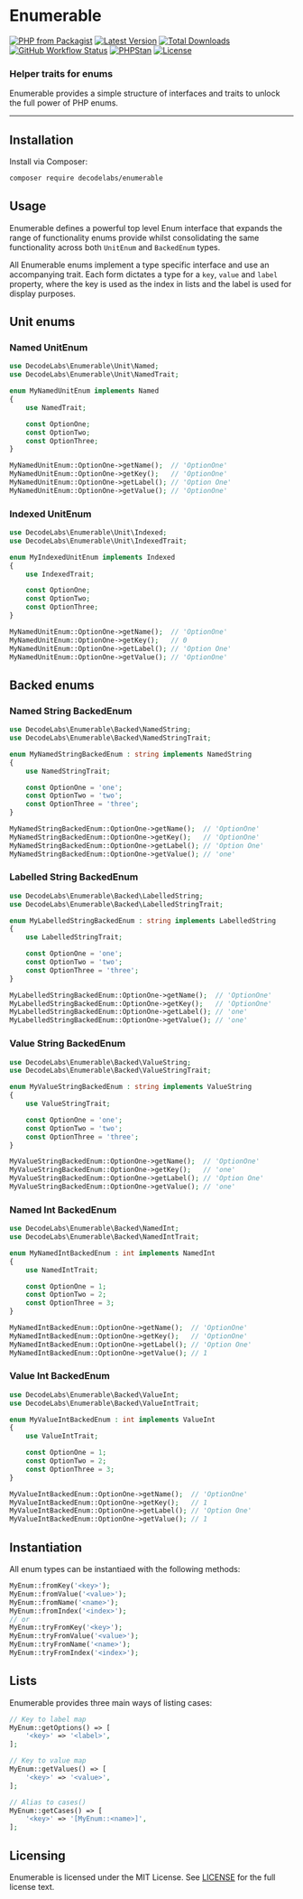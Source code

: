 # Enumerable

[![PHP from Packagist](https://img.shields.io/packagist/php-v/decodelabs/enumerable?style=flat)](https://packagist.org/packages/decodelabs/enumerable)
[![Latest Version](https://img.shields.io/packagist/v/decodelabs/enumerable.svg?style=flat)](https://packagist.org/packages/decodelabs/enumerable)
[![Total Downloads](https://img.shields.io/packagist/dt/decodelabs/enumerable.svg?style=flat)](https://packagist.org/packages/decodelabs/enumerable)
[![GitHub Workflow Status](https://img.shields.io/github/actions/workflow/status/decodelabs/enumerable/integrate.yml?branch=develop)](https://github.com/decodelabs/enumerable/actions/workflows/integrate.yml)
[![PHPStan](https://img.shields.io/badge/PHPStan-enabled-44CC11.svg?longCache=true&style=flat)](https://github.com/phpstan/phpstan)
[![License](https://img.shields.io/packagist/l/decodelabs/enumerable?style=flat)](https://packagist.org/packages/decodelabs/enumerable)

### Helper traits for enums

Enumerable provides a simple structure of interfaces and traits to unlock the full power of PHP enums.

---

## Installation

Install via Composer:

```bash
composer require decodelabs/enumerable
```

## Usage

Enumerable defines a powerful top level Enum interface that expands the range of functionality enums provide whilst consolidating the same functionality across both <code>UnitEnum</code> and <code>BackedEnum</code> types.

All Enumerable enums implement a type specific interface and use an accompanying trait. Each form dictates a type for a <code>key</code>, <code>value</code> and <code>label</code> property, where the key is used as the index in lists and the label is used for display purposes.


## Unit enums

### Named UnitEnum

```php
use DecodeLabs\Enumerable\Unit\Named;
use DecodeLabs\Enumerable\Unit\NamedTrait;

enum MyNamedUnitEnum implements Named
{
    use NamedTrait;

    const OptionOne;
    const OptionTwo;
    const OptionThree;
}

MyNamedUnitEnum::OptionOne->getName();  // 'OptionOne'
MyNamedUnitEnum::OptionOne->getKey();   // 'OptionOne'
MyNamedUnitEnum::OptionOne->getLabel(); // 'Option One'
MyNamedUnitEnum::OptionOne->getValue(); // 'OptionOne'
```

### Indexed UnitEnum

```php
use DecodeLabs\Enumerable\Unit\Indexed;
use DecodeLabs\Enumerable\Unit\IndexedTrait;

enum MyIndexedUnitEnum implements Indexed
{
    use IndexedTrait;

    const OptionOne;
    const OptionTwo;
    const OptionThree;
}

MyNamedUnitEnum::OptionOne->getName();  // 'OptionOne'
MyNamedUnitEnum::OptionOne->getKey();   // 0
MyNamedUnitEnum::OptionOne->getLabel(); // 'Option One'
MyNamedUnitEnum::OptionOne->getValue(); // 'OptionOne'
```

## Backed enums

### Named String BackedEnum

```php
use DecodeLabs\Enumerable\Backed\NamedString;
use DecodeLabs\Enumerable\Backed\NamedStringTrait;

enum MyNamedStringBackedEnum : string implements NamedString
{
    use NamedStringTrait;

    const OptionOne = 'one';
    const OptionTwo = 'two';
    const OptionThree = 'three';
}

MyNamedStringBackedEnum::OptionOne->getName();  // 'OptionOne'
MyNamedStringBackedEnum::OptionOne->getKey();   // 'OptionOne'
MyNamedStringBackedEnum::OptionOne->getLabel(); // 'Option One'
MyNamedStringBackedEnum::OptionOne->getValue(); // 'one'
```

### Labelled String BackedEnum

```php
use DecodeLabs\Enumerable\Backed\LabelledString;
use DecodeLabs\Enumerable\Backed\LabelledStringTrait;

enum MyLabelledStringBackedEnum : string implements LabelledString
{
    use LabelledStringTrait;

    const OptionOne = 'one';
    const OptionTwo = 'two';
    const OptionThree = 'three';
}

MyLabelledStringBackedEnum::OptionOne->getName();  // 'OptionOne'
MyLabelledStringBackedEnum::OptionOne->getKey();   // 'OptionOne'
MyLabelledStringBackedEnum::OptionOne->getLabel(); // 'one'
MyLabelledStringBackedEnum::OptionOne->getValue(); // 'one'
```

### Value String BackedEnum

```php
use DecodeLabs\Enumerable\Backed\ValueString;
use DecodeLabs\Enumerable\Backed\ValueStringTrait;

enum MyValueStringBackedEnum : string implements ValueString
{
    use ValueStringTrait;

    const OptionOne = 'one';
    const OptionTwo = 'two';
    const OptionThree = 'three';
}

MyValueStringBackedEnum::OptionOne->getName();  // 'OptionOne'
MyValueStringBackedEnum::OptionOne->getKey();   // 'one'
MyValueStringBackedEnum::OptionOne->getLabel(); // 'Option One'
MyValueStringBackedEnum::OptionOne->getValue(); // 'one'
```

### Named Int BackedEnum

```php
use DecodeLabs\Enumerable\Backed\NamedInt;
use DecodeLabs\Enumerable\Backed\NamedIntTrait;

enum MyNamedIntBackedEnum : int implements NamedInt
{
    use NamedIntTrait;

    const OptionOne = 1;
    const OptionTwo = 2;
    const OptionThree = 3;
}

MyNamedIntBackedEnum::OptionOne->getName();  // 'OptionOne'
MyNamedIntBackedEnum::OptionOne->getKey();   // 'OptionOne'
MyNamedIntBackedEnum::OptionOne->getLabel(); // 'Option One'
MyNamedIntBackedEnum::OptionOne->getValue(); // 1
```

### Value Int BackedEnum

```php
use DecodeLabs\Enumerable\Backed\ValueInt;
use DecodeLabs\Enumerable\Backed\ValueIntTrait;

enum MyValueIntBackedEnum : int implements ValueInt
{
    use ValueIntTrait;

    const OptionOne = 1;
    const OptionTwo = 2;
    const OptionThree = 3;
}

MyValueIntBackedEnum::OptionOne->getName();  // 'OptionOne'
MyValueIntBackedEnum::OptionOne->getKey();   // 1
MyValueIntBackedEnum::OptionOne->getLabel(); // 'Option One'
MyValueIntBackedEnum::OptionOne->getValue(); // 1
```

## Instantiation

All enum types can be instantiaed with the following methods:

```php
MyEnum::fromKey('<key>');
MyEnum::fromValue('<value>');
MyEnum::fromName('<name>');
MyEnum::fromIndex('<index>');
// or
MyEnum::tryFromKey('<key>');
MyEnum::tryFromValue('<value>');
MyEnum::tryFromName('<name>');
MyEnum::tryFromIndex('<index>');
```


## Lists

Enumerable provides three main ways of listing cases:

```php
// Key to label map
MyEnum::getOptions() => [
    '<key>' => '<label>',
];

// Key to value map
MyEnum::getValues() => [
    '<key>' => '<value>',
];

// Alias to cases()
MyEnum::getCases() => [
    '<key>' => '[MyEnum::<name>]',
];
```

## Licensing

Enumerable is licensed under the MIT License. See [LICENSE](./LICENSE) for the full license text.
